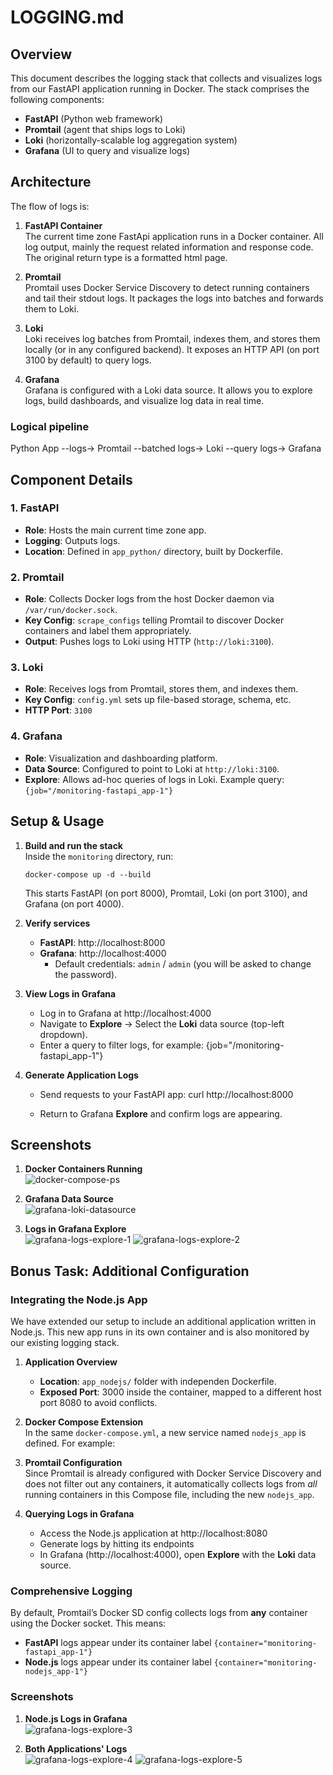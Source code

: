# LOGGING.md

## Overview
This document describes the logging stack that collects and visualizes logs from our FastAPI application running in Docker. The stack comprises the following components:

- **FastAPI** (Python web framework)  
- **Promtail** (agent that ships logs to Loki)  
- **Loki** (horizontally-scalable log aggregation system)  
- **Grafana** (UI to query and visualize logs)

## Architecture
The flow of logs is:

1. **FastAPI Container**  
   The current time zone FastApi application runs in a Docker container. All log output, mainly the request related information and response code. The original return type is a formatted html page.

2. **Promtail**  
   Promtail uses Docker Service Discovery to detect running containers and tail their stdout logs. It packages the logs into batches and forwards them to Loki.

3. **Loki**  
   Loki receives log batches from Promtail, indexes them, and stores them locally (or in any configured backend). It exposes an HTTP API (on port 3100 by default) to query logs.

4. **Grafana**  
   Grafana is configured with a Loki data source. It allows you to explore logs, build dashboards, and visualize log data in real time.

### Logical pipeline

Python App --logs-> Promtail --batched logs-> Loki --query logs-> Grafana


## Component Details

### 1. FastAPI
- **Role**: Hosts the main current time zone app.
- **Logging**: Outputs logs.
- **Location**: Defined in `app_python/` directory, built by Dockerfile.

### 2. Promtail
- **Role**: Collects Docker logs from the host Docker daemon via `/var/run/docker.sock`.  
- **Key Config**: `scrape_configs` telling Promtail to discover Docker containers and label them appropriately.  
- **Output**: Pushes logs to Loki using HTTP (`http://loki:3100`).

### 3. Loki
- **Role**: Receives logs from Promtail, stores them, and indexes them.  
- **Key Config**: `config.yml` sets up file-based storage, schema, etc.  
- **HTTP Port**: `3100`

### 4. Grafana
- **Role**: Visualization and dashboarding platform.  
- **Data Source**: Configured to point to Loki at `http://loki:3100`.  
- **Explore**: Allows ad-hoc queries of logs in Loki. Example query: `{job="/monitoring-fastapi_app-1"}`

## Setup & Usage

1. **Build and run the stack**  
   Inside the `monitoring` directory, run:
   ```
   docker-compose up -d --build
   ```

   This starts FastAPI (on port 8000), Promtail, Loki (on port 3100), and Grafana (on port 4000).

2. **Verify services**  
   - **FastAPI**: http://localhost:8000  
   - **Grafana**: http://localhost:4000  
     - Default credentials: `admin` / `admin` (you will be asked to change the password).

3. **View Logs in Grafana**  
   - Log in to Grafana at http://localhost:4000
   - Navigate to **Explore** → Select the **Loki** data source (top-left dropdown).  
   - Enter a query to filter logs, for example:
     {job="/monitoring-fastapi_app-1"}

4. **Generate Application Logs**  
   - Send requests to your FastAPI app:
     curl http://localhost:8000  

   - Return to Grafana **Explore** and confirm logs are appearing.

## Screenshots

1. **Docker Containers Running**  
   ![docker-compose-ps](screenshots/docker-compose-ps.png)

2. **Grafana Data Source**  
   ![grafana-loki-datasource](screenshots/grafana-loki-datasource.png)

3. **Logs in Grafana Explore**  
   ![grafana-logs-explore-1](screenshots/grafana-logs-explore-1.png)
   ![grafana-logs-explore-2](screenshots/grafana-logs-explore-2.png)



## Bonus Task: Additional Configuration

### Integrating the Node.js App

We have extended our setup to include an additional application written in Node.js. This new app runs in its own container and is also monitored by our existing logging stack.

1. **Application Overview**  
   - **Location**: `app_nodejs/` folder with independen Dockerfile.
   - **Exposed Port**: 3000 inside the container, mapped to a different host port 8080 to avoid conflicts.

2. **Docker Compose Extension**  
   In the same `docker-compose.yml`, a new service named `nodejs_app` is defined. For example:

3. **Promtail Configuration**  
   Since Promtail is already configured with Docker Service Discovery and does not filter out any containers, it automatically collects logs from *all* running containers in this Compose file, including the new `nodejs_app`.

4. **Querying Logs in Grafana**  
   - Access the Node.js application at http://localhost:8080  
   - Generate logs by hitting its endpoints 
   - In Grafana (http://localhost:4000), open **Explore** with the **Loki** data source.

### Comprehensive Logging

By default, Promtail’s Docker SD config collects logs from **any** container using the Docker socket. This means:

- **FastAPI** logs appear under its container label `{container="monitoring-fastapi_app-1"}`
- **Node.js** logs appear under its container label `{container="monitoring-nodejs_app-1"}`

### Screenshots

1. **Node.js Logs in Grafana**  
![grafana-logs-explore-3](screenshots/grafana-logs-explore-3.png)

2. **Both Applications' Logs**  
![grafana-logs-explore-4](screenshots/grafana-logs-explore-4.png)
![grafana-logs-explore-5](screenshots/grafana-logs-explore-5.png)